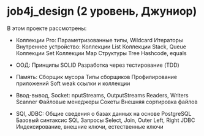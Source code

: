 # job4j_design (2 уровень, Джуниор)

В этом проекте рассмотрены:

- Коллекции Pro:
  Параметризованные типы, Wildcard
  Итераторы
  Внутреннее устройство:
  Коллекции List
  Коллекции Stack, Queue
  Коллекции Set
  Коллекции Map
  Структуры Tree
  Hashcode, equals

- ООД:
  Принципы SOLID
  Разработка через тестирование (TDD)

- Память:
  Cборщик мусора
  Типы сборщиков
  Профилирование приложений
  Soft weak ссылки и коллекции

- Ввод-вывод, Socket:
  nputStreams, OutputStreams
  Readers, Writers
  Scanner
  Файловые менеджеры
  Сокеты
  Внешняя сортировка файлов

- SQl, JDBC:
  Общие сведения о базах данных на основе PostgreSQL
  Базовый синтаксис SQL
  Запросы Select, Join, Outer Left, Right
  JDBC
  Индексирование, внешние ключи, естественные ключи